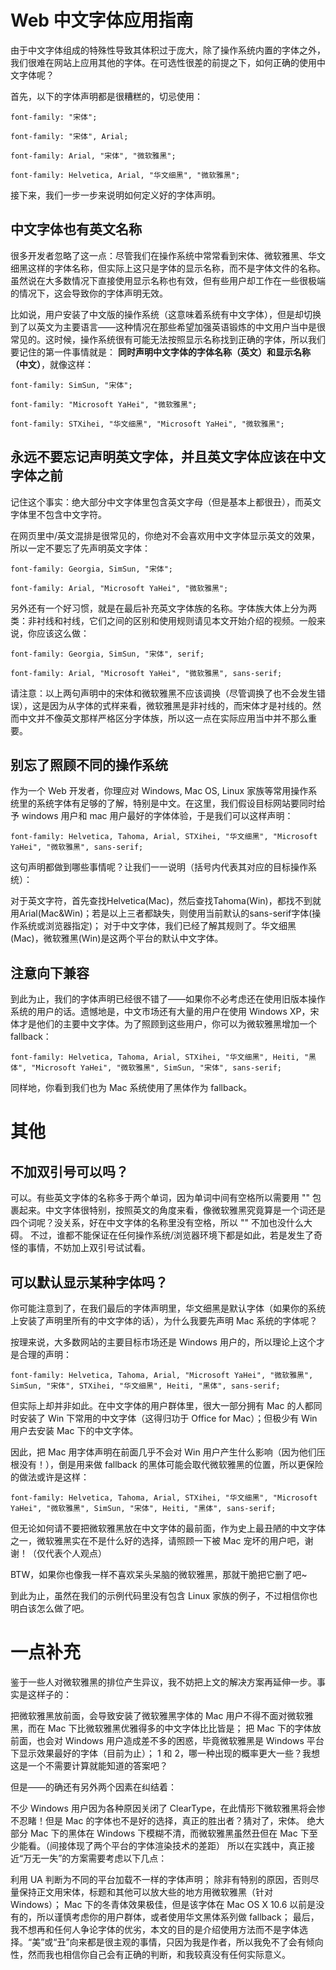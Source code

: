 # Web 中文字体应用指南

由于中文字体组成的特殊性导致其体积过于庞大，除了操作系统内置的字体之外，我们很难在网站上应用其他的字体。在可选性很差的前提之下，如何正确的使用中文字体呢？

首先，以下的字体声明都是很糟糕的，切忌使用：

    font-family: "宋体";

    font-family: "宋体", Arial;

    font-family: Arial, "宋体", "微软雅黑";

    font-family: Helvetica, Arial, "华文细黑", "微软雅黑";
接下来，我们一步一步来说明如何定义好的字体声明。

## 中文字体也有英文名称

很多开发者忽略了这一点：尽管我们在操作系统中常常看到宋体、微软雅黑、华文细黑这样的字体名称，但实际上这只是字体的显示名称，而不是字体文件的名称。虽然说在大多数情况下直接使用显示名称也有效，但有些用户却工作在一些很极端的情况下，这会导致你的字体声明无效。

比如说，用户安装了中文版的操作系统（这意味着系统有中文字体），但是却切换到了以英文为主要语言——这种情况在那些希望加强英语锻炼的中文用户当中是很常见的。这时候，操作系统很有可能无法按照显示名称找到正确的字体，所以我们要记住的第一件事情就是： **同时声明中文字体的字体名称（英文）和显示名称（中文）**，就像这样：

    font-family: SimSun, "宋体";

    font-family: "Microsoft YaHei", "微软雅黑";

    font-family: STXihei, "华文细黑", "Microsoft YaHei", "微软雅黑";
    
## 永远不要忘记声明英文字体，并且英文字体应该在中文字体之前

记住这个事实：绝大部分中文字体里包含英文字母（但是基本上都很丑），而英文字体里不包含中文字符。

在网页里中/英文混排是很常见的，你绝对不会喜欢用中文字体显示英文的效果，所以一定不要忘了先声明英文字体：

    font-family: Georgia, SimSun, "宋体";

    font-family: Arial, "Microsoft YaHei", "微软雅黑";
  
另外还有一个好习惯，就是在最后补充英文字体族的名称。字体族大体上分为两类：非衬线和衬线，它们之间的区别和使用规则请见本文开始介绍的视频。一般来说，你应该这么做：

    font-family: Georgia, SimSun, "宋体", serif;

    font-family: Arial, "Microsoft YaHei", "微软雅黑", sans-serif;

请注意：以上两句声明中的宋体和微软雅黑不应该调换（尽管调换了也不会发生错误），这是因为从字体的式样来看，微软雅黑是非衬线的，而宋体才是衬线的。然而中文并不像英文那样严格区分字体族，所以这一点在实际应用当中并不那么重要。

## 别忘了照顾不同的操作系统
作为一个 Web 开发者，你理应对 Windows, Mac OS, Linux 家族等常用操作系统里的系统字体有足够的了解，特别是中文。在这里，我们假设目标网站要同时给予 windows 用户和 mac 用户最好的字体体验，于是我们可以这样声明：

    font-family: Helvetica, Tahoma, Arial, STXihei, "华文细黑", "Microsoft YaHei", "微软雅黑", sans-serif;
这句声明都做到哪些事情呢？让我们一一说明（括号内代表其对应的目标操作系统）：

对于英文字符，首先查找Helvetica(Mac)，然后查找Tahoma(Win)，都找不到就用Arial(Mac&Win)；若是以上三者都缺失，则使用当前默认的sans-serif字体(操作系统或浏览器指定)；
对于中文字体，我们已经了解其规则了。华文细黑(Mac)，微软雅黑(Win)是这两个平台的默认中文字体。

## 注意向下兼容
到此为止，我们的字体声明已经很不错了——如果你不必考虑还在使用旧版本操作系统的用户的话。遗憾地是，中文市场还有大量的用户在使用 Windows XP，宋体才是他们的主要中文字体。为了照顾到这些用户，你可以为微软雅黑增加一个 fallback：

    font-family: Helvetica, Tahoma, Arial, STXihei, "华文细黑", Heiti, "黑体", "Microsoft YaHei", "微软雅黑", SimSun, "宋体", sans-serif;
同样地，你看到我们也为 Mac 系统使用了黑体作为 fallback。

# 其他
## 不加双引号可以吗？
可以。有些英文字体的名称多于两个单词，因为单词中间有空格所以需要用 "" 包裹起来。中文字体很特别，按照英文的角度来看，像微软雅黑究竟算是一个词还是四个词呢？没关系，好在中文字体的名称里没有空格，所以 "" 不加也没什么大碍。
不过，谁都不能保证在任何操作系统/浏览器环境下都是如此，若是发生了奇怪的事情，不妨加上双引号试试看。

## 可以默认显示某种字体吗？
你可能注意到了，在我们最后的字体声明里，华文细黑是默认字体（如果你的系统上安装了声明里所有的中文字体的话），为什么我要先声明 Mac 系统的字体呢？

按理来说，大多数网站的主要目标市场还是 Windows 用户的，所以理论上这个才是合理的声明：

    font-family: Helvetica, Tahoma, Arial, "Microsoft YaHei", "微软雅黑", SimSun, "宋体", STXihei, "华文细黑", Heiti, "黑体", sans-serif;
但实际上却并非如此。在中文字体的用户群体里，很大一部分拥有 Mac 的人都同时安装了 Win 下常用的中文字体（这得归功于 Office for Mac）；但极少有 Win 用户去安装 Mac 下的中文字体。

因此，把 Mac 用字体声明在前面几乎不会对 Win 用户产生什么影响（因为他们压根没有！），倒是用来做 fallback 的黑体可能会取代微软雅黑的位置，所以更保险的做法或许是这样：

    font-family: Helvetica, Tahoma, Arial, STXihei, "华文细黑", "Microsoft YaHei", "微软雅黑", SimSun, "宋体", Heiti, "黑体", sans-serif;
但无论如何请不要把微软雅黑放在中文字体的最前面，作为史上最丑陋的中文字体之一，微软雅黑实在不是什么好的选择，请照顾一下被 Mac 宠坏的用户吧，谢谢！（仅代表个人观点）

BTW，如果你也像我一样不喜欢呆头呆脑的微软雅黑，那就干脆把它删了吧~

到此为止，虽然在我们的示例代码里没有包含 Linux 家族的例子，不过相信你也明白该怎么做了吧。

# 一点补充
鉴于一些人对微软雅黑的排位产生异议，我不妨把上文的解决方案再延伸一步。事实是这样子的：

把微软雅黑放前面，会导致安装了微软雅黑字体的 Mac 用户不得不面对微软雅黑，而在 Mac 下比微软雅黑优雅得多的中文字体比比皆是；
把 Mac 下的字体放前面，也会对 Windows 用户造成差不多的困惑，毕竟微软雅黑是 Windows 平台下显示效果最好的字体（目前为止）；
1 和 2，哪一种出现的概率更大一些？我想这是一个不需要计算就能知道的答案吧？

但是——的确还有另外两个因素在纠结着：

不少 Windows 用户因为各种原因关闭了 ClearType，在此情形下微软雅黑将会惨不忍睹！但是 Mac 的字体也不是好的选择，真正的胜出者？猜对了，宋体。
绝大部分 Mac 下的黑体在 Windows 下模糊不清，而微软雅黑虽然丑但在 Mac 下至少能看。（间接体现了两个平台的字体渲染技术的差距）
所以在实践中，真正接近“万无一失”的方案需要考虑以下几点：

利用 UA 判断为不同的平台加载不一样的字体声明；
除非有特别的原因，否则尽量保持正文用宋体，标题和其他可以放大些的地方用微软雅黑（针对 Windows）；
Mac 下的冬青体效果极佳，但是该字体在 Mac OS X 10.6 以前是没有的，所以谨慎考虑你的用户群体，或者使用华文黑体系列做 fallback；
最后，我不想再和任何人争论字体的优劣，本文的目的是介绍使用方法而不是字体选择。“美”或“丑”向来都是很主观的事情，只因为我是作者，所以我免不了会有倾向性，然而我也相信你自己会有正确的判断，和我较真没有任何实际意义。